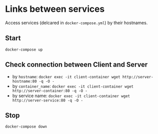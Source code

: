 # Links between services
Access services (delcared in `docker-compose.yml`) by their hostnames.

## Start
`docker-compose up`

## Check connection between Client and Server
- by `hostname`: `docker exec -it client-container wget http://server-hostname:80 -q -O -`
- by `container_name`: `docker exec -it client-container wget http://server-container:80 -q -O -`
- by service name: `docker exec -it client-container wget http://server-service:80 -q -O -`

## Stop
`docker-compose down`
